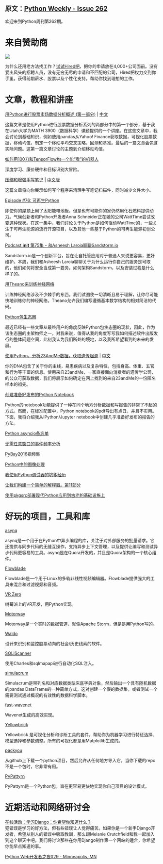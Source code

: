 原文：[Python Weekly - Issue 262](http://eepurl.com/cgPbe9)
---
  
欢迎来到Python周刊第262期。
  
# 来自赞助商  

[![](https://gallery.mailchimp.com/e2e180baf855ac797ef407fc7/images/7394541b-6b55-4fde-8756-6b7547029f1b.png)](https://hired.com/?utm_source=newsletters&utm_medium=pythonweekly&utm_campaign=q3-16) 

为什么还用老方法找工作？[试试Hired吧](https://hired.com/?utm_source=newsletters&utm_medium=pythonweekly&utm_campaign=q3-16)，把你的申请放在4,000+公司面前。没有爱出风头的招聘人员，没有无穷无尽的申请和不匹配的公司，Hired把权力交到你手里。获得前期薪水、股票以及个性化支持，帮助你找到理想的工作。  
  
# 文章，教程和讲座
  
[用Python进行股票市场数据分析概述 (第一部分)](https://ntguardian.wordpress.com/2016/09/19/introduction-stock-market-data-python-1/)  | [中文](../Science%20and%20Data%20Analysis/用Python进行股票市场数据分析概述%20(第一部分).md)

这篇文章是使用Python进行股票数据分析系列的两部分中的第一个部分，基于我在Utah大学为MATH 3900（数据科学）课题提供的一个讲座。在这些文章中，我会讨论到基础知识，例如使用pandas从Yahoo! Finance获取数据，可视化股票数据，移动均值，制定一个移动平均交叉策略，回测和基准。最后的一篇文章会包含实际问题。这第一篇文章讨论的主题到介绍移动均值。
  
[如何用100刀和TensorFlow构一个能“看”的机器人](https://www.oreilly.com/learning/how-to-build-a-robot-that-sees-with-100-and-tensorflow)  

深度学习、廉价硬件和目标识别大冒险。
  
[压缩和增强手写笔记](https://mzucker.github.io/2016/09/20/noteshrink.html)  | [中文版](../Image%20Processing/压缩和增强手写笔记.md)

这篇文章将向你展示如何写个程序来清理手写笔记扫描件，同时减少文件大小。
  
[Episode #76: 可再生Python](https://talkpython.fm/episodes/show/76/renewable-python)  

即使你的屋顶上用了太阳能电池板，但是也有可能你的家仍然用化石燃料提供动力。气候创新者和Python开发者Anna Schneider正在她的公司WattTime尝试改变这种现状。在这一集中，我们讨论关于Python是如何驱动WattTime的，一些关注于可再生能源的流行开源项目，以及其他一些基于Python的可再生能源初创公司。
  
[Podcast.__init__ 第75集 - 和Asheesh Laroia聊聊Sandstorm.io](https://podcastinit.com/asheesh-laroia-sandstorm.html)  

Sandstorm.io是一个创新平台，旨在让自托管应用对于普通人来说更容易，更好维护。本周，我们和Asheesh Laroia聊聊关于为什么运行你自己的服务是可取的，他们如何将安全当成第一要务，如何架构Sandstorm，以及安装过程是什么样子的。
  
[用Theano来训练神经网络](http://blog.asidatascience.com/training-neural-networks-with-theano/)  
 
训练神经网络涉及不少棘手的东西。我们试图使一切清晰且易于理解，让你尽可能快地训练你的神经网络。Theano允许我们编写遵循基本数学结构的相对简洁的代码。 
  
[Python包生态圈](http://www.curiousefficiency.org/posts/2016/09/python-packaging-ecosystem.html)  

最近已经有一些文章从最终用户的角度反映Python包生态圈的现状，因此，作为该生态圈的主架构师之一，对我来说，值得从我的角度写写我如何描述软件出版发行的整体问题空间，此刻我认为我们所处的境地，以及我所希望看到的未来的发展。
  
[使用Python，分析23AndMe数据，获取遗传起源](http://online.cambridgecoding.com/notebooks/cca_admin/genetic-ancestry-analysis-python)  | [中文](../Science%20and%20Data%20Analysis/使用Python，分析23AndMe数据，获取遗传起源.md)

你的DNA包含了关于你的主线，易患疾病以及复杂特性，包括身高、体重、五官和行为等丰富的信息。使用来自23andMe，一家直接面向消费者的遗传学公司，的公众可获取数据，我们将展示如何确定在网上找到的来自23andMe的一份匿名样本的祖先。
  
[创建准备好发布的Python Notebook](http://blog.juliusschulz.de/blog/ultimate-ipython-notebook)  

Python的notebook功能提供了一种在同个地方分析数据和写报告的非常了不起的方式。然而，在标准配置中，Python notebook的pdf导出有点丑，并且不实用。下面，我将介绍我从IPython/Jupyter notebook中创建几乎准备好发布的报告的方法。
  
[Python asyncio备忘单](https://github.com/crazyguitar/pysheeet/blob/master/docs/notes/python-asyncio.rst)  
  
[无需任意窗口的事件频率分析](http://databozo.posthaven.com/deep-in-the-weeds-event-frequency-analysis-without-arbitrary-windows)  
  
[PyBay2016视频集](https://www.youtube.com/watch?v=voXVTjwnn-U&list=PL85KuAjbN_gtGn4v1ELSWJlTFZF_5Ciog)  
  
[Python中的图像处理](https://www.codementor.io/python/tutorial/image-manipulation-in-python)  
  
[我使用Python调试器的坑爹经历](https://benbernardblog.com/my-startling-encounter-with-python-debuggers/)  
  
[让我们构建一个简单的解释器。第11部分](https://ruslanspivak.com/lsbasi-part11/)  
  
[使用pkgsrc部署现代Python应用到古老的基础设施上](http://pythonsweetness.tumblr.com/post/150466265417/deploying-modern-python-apps-to-ancient)  
  
  
# 好玩的项目，工具和库  
  
[asynq](https://github.com/quora/asynq)  

asynq是一个用于在Python中异步编程的库，关注于对外部服务的批量请求。它还提供与同步代码的无缝互操作，支持异步上下文管理，以及提供让编写和测试异步代码更容易的工具。asynq是在Quora开发的，并且是Quora架构的一个核心组件。
  
[Flowblade](https://github.com/jliljebl/flowblade)  

Flowblade是一个用于Linux的多轨非线性视频编辑器。Flowblade提供强大的工具来混合和过滤视频和音频。
  
[VR Zero](https://github.com/WayneKeenan/python-vrzero)  

树莓派上的VR开发，用Python实现。
  
[Motorway ](https://github.com/plecto/motorway) 

Motorway是一个实时的数据管道，就像Apache Storm，但是是用Python写的。
  
[Waldo](https://github.com/anfederico/Waldo)  

设计来识别和监控股票动向的社会/历史线索的软件。
  
[SQLiScanner](https://github.com/0xbug/SQLiScanner)  

使用Charles和sqlmapapi进行自动化SQL注入。
  
[simulacrum](https://github.com/jbrambleDC/simulacrum)  

Simulacrum是带列名和对应数据类型床底字典对象，然后输出一个具有随机数据的pandas DataFrame的一种简单方式。这对创建一个假的数据集，或者测试一个需要测试通过概况的有效性的数据科学脚本。
  
[fast-wavenet](https://github.com/tomlepaine/fast-wavenet)  

Wavenet生成的高效实现。
  
[Yellowbrick](https://github.com/DistrictDataLabs/yellowbrick)  

Yellowbrick 是可视化分析和诊断工具的套件，帮助你为机器学习进行特征选择、模型选择和参数调整。所有的可视化都是用Matplotlib生成的。
  
[packyou](https://github.com/llazzaro/packyou)  

从github上下载一个python项目，然后允许从任何地方导入它。当你下载的repo不是一个包时，它非常有用。
  
[PyPattyrn](https://github.com/tylerlaberge/PyPattyrn) 

PyPattyrn是一个Python包，旨在更容易更快地实现你自己项目的设计模式。
  
  
# 近期活动和网络研讨会 
  
[在线活动：学习Django：你希望你知道什么？](https://www.crowdcast.io/e/learning-django/register)  
犯错误是学习的好方法，但有些错误让人觉得痛苦。如果你是一个新手Django开发者，希望从别人的错误中吸取教训，那么跟Melanie Crutchfield和我一起加入到这个聊天中吧，我们将讨论那些在你用Django制作第一个网站的适合，你希望你能早点知道的事。  
  
[Python Web开发者之夜#29 - Minneapolis, MN](https://www.meetup.com/PyMNtos-Twin-Cities-Python-User-Group/events/233522646/)  
  